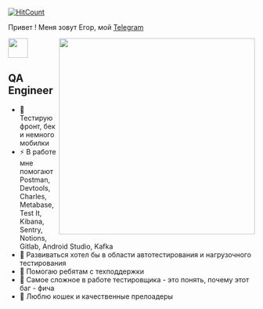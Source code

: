 [![HitCount](https://komarev.com/ghpvc/?username=Suop2&label=Profile%20views&color=60dae2&style=flat)](https://github.com/Suop2)


Привет ! Меня зовут Егор, мой <a href="https://t.me/eggorqa"> Telegram </a>
       


<img align="right" width="400" src="https://media3.giphy.com/media/v1.Y2lkPTc5MGI3NjExejAzajcyNTQ2aHR2eHFlem5rdzJpN3EzcnBrNG00azJsMGQwbGY2NSZlcD12MV9pbnRlcm5hbF9naWZfYnlfaWQmY3Q9Zw/zzD83Y042i0b9kN22B/giphy.gif"/>

  <img src="steck/wave.gif" width="40px">
  
  
  
  ##  QA Engineer
  
- 🔭 Тестирую фронт, бек и немного мобилки
- ⚡ В работе мне помогают Postman, Devtools, Charles, Metabase, Test It, Kibana, Sentry, Notions, Gitlab, Android Studio, Kafka
- 🌱 Развиваться хотел бы в области автотестирования и нагрузочного тестирования
- 👯 Помогаю ребятам с техподдержки
- 🤔 Самое сложное в работе тестировщика - это понять, почему этот баг - фича
- 💞️ Люблю кошек и качественные прелоадеры
<br>

